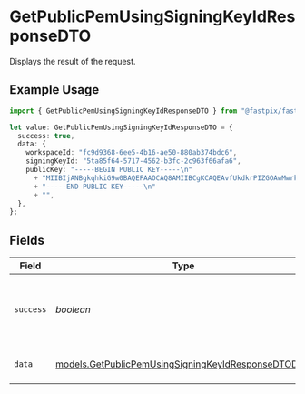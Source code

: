 # GetPublicPemUsingSigningKeyIdResponseDTO

Displays the result of the request.

## Example Usage

```typescript
import { GetPublicPemUsingSigningKeyIdResponseDTO } from "@fastpix/fastpix-node/models";

let value: GetPublicPemUsingSigningKeyIdResponseDTO = {
  success: true,
  data: {
    workspaceId: "fc9d9368-6ee5-4b16-ae50-880ab374bdc6",
    signingKeyId: "5ta85f64-5717-4562-b3fc-2c963f66afa6",
    publicKey: "-----BEGIN PUBLIC KEY-----\n"
      + "MIIBIjANBgkqhkiG9w0BAQEFAAOCAQ8AMIIBCgKCAQEAvfUkdkrPIZGOAwMwrkQ9Jr6uNEsVQCgax8xHMSf4Ib3IwlE90M/wLJZGmSWcaAWzH4nSE5qh/fF4E4xHY0hYMS78Ve9GSV8mtLfzjcZ0agfmFO0B0/YVaXNKDGc3CUWAOoONZEMCA3wqLNSZ3yQhr/IZ4xVqBR0GLSYtFt2VNNAmgfAQkVLcZy+3V1ZaC49EgK4AoR51iwwv9DzRjZ/3rM8MSS9lEy0WQGXP/x+0k8hQvq482r/G32TSG00ZSKQDpRFieaFh6YRxMd/R0bhVAvTTO8STQa/M4PZGoBFqkPTpCw5uShtpe+Hm85vlHk/2qYx5NqIe4l+c/yo4w/ny/QIDAQAB\n"
      + "-----END PUBLIC KEY-----\n"
      + "",
  },
};
```

## Fields

| Field                                                                                                            | Type                                                                                                             | Required                                                                                                         | Description                                                                                                      | Example                                                                                                          |
| ---------------------------------------------------------------------------------------------------------------- | ---------------------------------------------------------------------------------------------------------------- | ---------------------------------------------------------------------------------------------------------------- | ---------------------------------------------------------------------------------------------------------------- | ---------------------------------------------------------------------------------------------------------------- |
| `success`                                                                                                        | *boolean*                                                                                                        | :heavy_minus_sign:                                                                                               | It demonstrates whether the request is successful or not.                                                        | true                                                                                                             |
| `data`                                                                                                           | [models.GetPublicPemUsingSigningKeyIdResponseDTOData](../models/getpublicpemusingsigningkeyidresponsedtodata.md) | :heavy_minus_sign:                                                                                               | Displays the result of the request.                                                                              |                                                                                                                  |